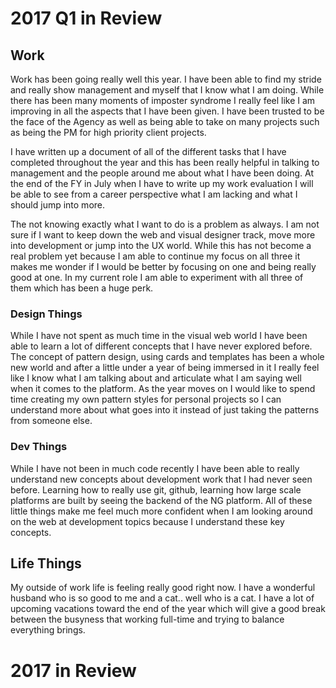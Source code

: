 # 2017 Q1 in Review

## Work
Work has been going really well this year. I have been able to find my stride and really show management and myself that I know what I am doing. While there has been many moments of imposter syndrome I really feel like I am improving in all the aspects that I have been given. I have been trusted to be the face of the Agency as well as being able to take on many projects such as being the PM for high priority client projects.

I have written up a document of all of the different tasks that I have completed throughout the year and this has been really helpful in talking to management and the people around me about what I have been doing. At the end of the FY in July when I have to write up my work evaluation I will be able to see from a career perspective what I am lacking and what I should jump into more.

The not knowing exactly what I want to do is a problem as always. I am not sure if I want to keep down the web and visual designer track, move more into development or jump into the UX world. While this has not become a real problem yet because I am able to continue my focus on all three it makes me wonder if I would be better by focusing on one and being really good at one. In my current role I am able to experiment with all three of them which has been a huge perk.

### Design Things
While I have not spent as much time in the visual web world I have been able to learn a lot of different concepts that I have never explored before. The concept of pattern design, using cards and templates has been a whole new world and after a little under a year of being immersed in it I really feel like I know what I am talking about and articulate what I am saying well when it comes to the platform. As the year moves on I would like to spend time creating my own pattern styles for personal projects so I can understand more about what goes into it instead of just taking the patterns from someone else.

### Dev Things
While I have not been in much code recently I have been able to really understand new concepts about development work that I had never seen before. Learning how to really use git, github, learning how large scale platforms are built by seeing the backend of the NG platform. All of these little things make me feel much more confident when I am looking around on the web at development topics because I understand these key concepts.

## Life Things
My outside of work life is feeling really good right now. I have a wonderful husband who is so good to me and a cat.. well who is a cat. I have a lot of upcoming vacations toward the end of the year which will give a good break between the busyness that working full-time and trying to balance everything brings.

# 2017 in Review
